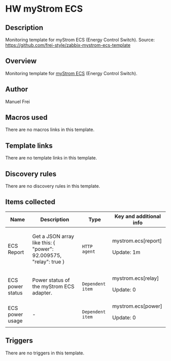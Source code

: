 # HW myStrom ECS

## Description

Monitoring template for myStrom ECS (Energy Control Switch). Source: https://github.com/frei-style/zabbix-mystrom-ecs-template

## Overview

Monitoring template for [myStrom ECS](https://mystrom.ch/) (Energy Control Switch).



## Author

Manuel Frei

## Macros used

There are no macros links in this template.

## Template links

There are no template links in this template.

## Discovery rules

There are no discovery rules in this template.

## Items collected

|Name|Description|Type|Key and additional info|
|----|-----------|----|----|
|ECS Report|<p>Get a JSON array like this: { "power": 92.009575, "relay": true }</p>|`HTTP agent`|mystrom.ecs[report]<p>Update: 1m</p>|
|ECS power status|<p>Power status of the myStrom ECS adapter.</p>|`Dependent item`|mystrom.ecs[relay]<p>Update: 0</p>|
|ECS power usage|<p>-</p>|`Dependent item`|mystrom.ecs[power]<p>Update: 0</p>|
## Triggers

There are no triggers in this template.

